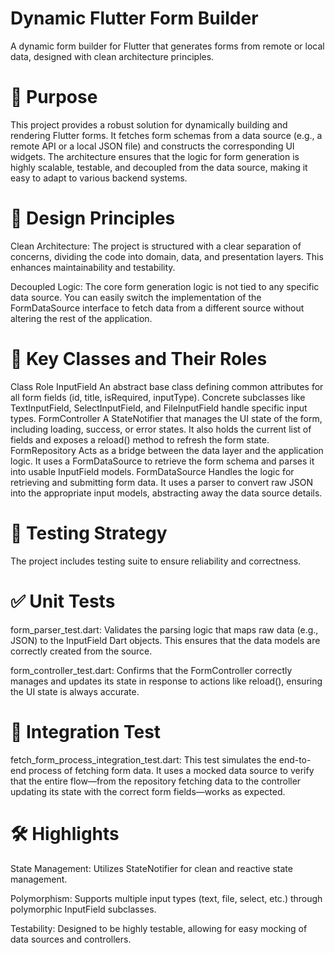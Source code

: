 
# Dynamic Flutter Form Builder
A dynamic form builder for Flutter that generates forms from remote or local data, designed with clean architecture principles.

# 🚀 Purpose
This project provides a robust solution for dynamically building and rendering Flutter forms. It fetches form schemas from a data source (e.g., a remote API or a local JSON file) and constructs the corresponding UI widgets. The architecture ensures that the logic for form generation is highly scalable, testable, and decoupled from the data source, making it easy to adapt to various backend systems.

# 🧠 Design Principles
Clean Architecture: The project is structured with a clear separation of concerns, dividing the code into domain, data, and presentation layers. This enhances maintainability and testability.

Decoupled Logic: The core form generation logic is not tied to any specific data source. You can easily switch the implementation of the FormDataSource interface to fetch data from a different source without altering the rest of the application.

# 🧩 Key Classes and Their Roles
Class	Role
InputField	An abstract base class defining common attributes for all form fields (id, title, isRequired, inputType). Concrete subclasses like TextInputField, SelectInputField, and FileInputField handle specific input types.
FormController	A StateNotifier that manages the UI state of the form, including loading, success, or error states. It also holds the current list of fields and exposes a reload() method to refresh the form state.
FormRepository	Acts as a bridge between the data layer and the application logic. It uses a FormDataSource to retrieve the form schema and parses it into usable InputField models.
FormDataSource	Handles the logic for retrieving and submitting form data. It uses a parser to convert raw JSON into the appropriate input models, abstracting away the data source details.
# 🧪 Testing Strategy
The project includes testing suite to ensure reliability and correctness.

# ✅ Unit Tests

form_parser_test.dart: Validates the parsing logic that maps raw data (e.g., JSON) to the InputField Dart objects. This ensures that the data models are correctly created from the source.

form_controller_test.dart: Confirms that the FormController correctly manages and updates its state in response to actions like reload(), ensuring the UI state is always accurate.

# 🔁 Integration Test

fetch_form_process_integration_test.dart: This test simulates the end-to-end process of fetching form data. It uses a mocked data source to verify that the entire flow—from the repository fetching data to the controller updating its state with the correct form fields—works as expected.

# 🛠️ Highlights
State Management: Utilizes StateNotifier for clean and reactive state management.

Polymorphism: Supports multiple input types (text, file, select, etc.) through polymorphic InputField subclasses.

Testability: Designed to be highly testable, allowing for easy mocking of data sources and controllers.

